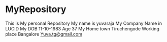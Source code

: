 # MyRepository
This is My personal Repository
My name is yuvaraja
My Company Name in LUCID
My DOB 11-10-1983
Age 37
My Home town Tiruchengode
Working place Bangalore
Yuva.tg@gmail.com